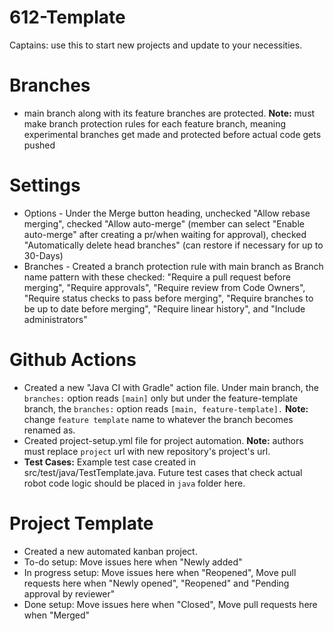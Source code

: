 # 612-Template
Captains: use this to start new projects and update to your necessities.

# Branches
- main branch along with its feature branches are protected. **Note:** must make branch protection rules for each feature branch, meaning experimental branches get made and protected before actual code gets pushed

# Settings
- Options - Under the Merge button heading, unchecked "Allow rebase merging", checked "Allow auto-merge" (member can select "Enable auto-merge" after creating a pr/when waiting for approval), checked "Automatically delete head branches" (can restore if necessary for up to 30-Days)
- Branches - Created a branch protection rule with main branch as Branch name pattern with these checked: "Require a pull request before merging", "Require approvals", "Require review from Code Owners", "Require status checks to pass before merging", "Require branches to be up to date before merging", "Require linear history", and "Include administrators"

# Github Actions
- Created a new "Java CI with Gradle" action file. Under main branch, the ```branches:``` option reads ```[main]``` only but under the feature-template branch, the ```branches:``` option reads ```[main, feature-template].``` **Note:** change ```feature template``` name to whatever the branch becomes renamed as.
- Created project-setup.yml file for project automation. **Note:** authors must replace ```project``` url with new repository's project's url.
- **Test Cases:** Example test case created in src/test/java/TestTemplate.java. Future test cases that check actual robot code logic should be placed in ```java``` folder here.

# Project Template
- Created a new automated kanban project.
- To-do setup: Move issues here when "Newly added"
- In progress setup: Move issues here when "Reopened", Move pull requests here when "Newly opened", "Reopened" and "Pending approval by reviewer"
- Done setup: Move issues here when "Closed", Move pull requests here when "Merged"

